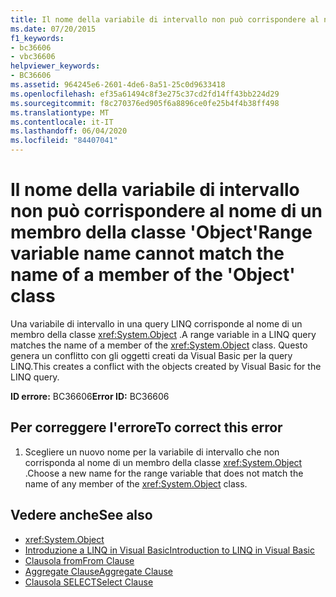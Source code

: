 ```yaml
---
title: Il nome della variabile di intervallo non può corrispondere al nome di un membro della classe 'Object'
ms.date: 07/20/2015
f1_keywords:
- bc36606
- vbc36606
helpviewer_keywords:
- BC36606
ms.assetid: 964245e6-2601-4de6-8a51-25c0d9633418
ms.openlocfilehash: ef35a61494c8f3e275c37cd2fd14ff43bb224d29
ms.sourcegitcommit: f8c270376ed905f6a8896ce0fe25b4f4b38ff498
ms.translationtype: MT
ms.contentlocale: it-IT
ms.lasthandoff: 06/04/2020
ms.locfileid: "84407041"
---
```

# <a name="range-variable-name-cannot-match-the-name-of-a-member-of-the-object-class"></a><span data-ttu-id="9cc60-102">Il nome della variabile di intervallo non può corrispondere al nome di un membro della classe 'Object'</span><span class="sxs-lookup"><span data-stu-id="9cc60-102">Range variable name cannot match the name of a member of the 'Object' class</span></span>
<span data-ttu-id="9cc60-103">Una variabile di intervallo in una query LINQ corrisponde al nome di un membro della classe <xref:System.Object> .</span><span class="sxs-lookup"><span data-stu-id="9cc60-103">A range variable in a LINQ query matches the name of a member of the <xref:System.Object> class.</span></span> <span data-ttu-id="9cc60-104">Questo genera un conflitto con gli oggetti creati da Visual Basic per la query LINQ.</span><span class="sxs-lookup"><span data-stu-id="9cc60-104">This creates a conflict with the objects created by Visual Basic for the LINQ query.</span></span>  
  
 <span data-ttu-id="9cc60-105">**ID errore:** BC36606</span><span class="sxs-lookup"><span data-stu-id="9cc60-105">**Error ID:** BC36606</span></span>  
  
## <a name="to-correct-this-error"></a><span data-ttu-id="9cc60-106">Per correggere l'errore</span><span class="sxs-lookup"><span data-stu-id="9cc60-106">To correct this error</span></span>  
  
1. <span data-ttu-id="9cc60-107">Scegliere un nuovo nome per la variabile di intervallo che non corrisponda al nome di un membro della classe <xref:System.Object> .</span><span class="sxs-lookup"><span data-stu-id="9cc60-107">Choose a new name for the range variable that does not match the name of any member of the <xref:System.Object> class.</span></span>  
  
## <a name="see-also"></a><span data-ttu-id="9cc60-108">Vedere anche</span><span class="sxs-lookup"><span data-stu-id="9cc60-108">See also</span></span>

- <xref:System.Object>
- [<span data-ttu-id="9cc60-109">Introduzione a LINQ in Visual Basic</span><span class="sxs-lookup"><span data-stu-id="9cc60-109">Introduction to LINQ in Visual Basic</span></span>](../programming-guide/language-features/linq/introduction-to-linq.md)
- [<span data-ttu-id="9cc60-110">Clausola from</span><span class="sxs-lookup"><span data-stu-id="9cc60-110">From Clause</span></span>](../language-reference/queries/from-clause.md)
- [<span data-ttu-id="9cc60-111">Aggregate Clause</span><span class="sxs-lookup"><span data-stu-id="9cc60-111">Aggregate Clause</span></span>](../language-reference/queries/aggregate-clause.md)
- [<span data-ttu-id="9cc60-112">Clausola SELECT</span><span class="sxs-lookup"><span data-stu-id="9cc60-112">Select Clause</span></span>](../language-reference/queries/select-clause.md)
